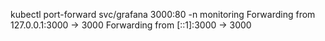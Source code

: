 kubectl port-forward svc/grafana 3000:80 -n monitoring
Forwarding from 127.0.0.1:3000 -> 3000
Forwarding from [::1]:3000 -> 3000